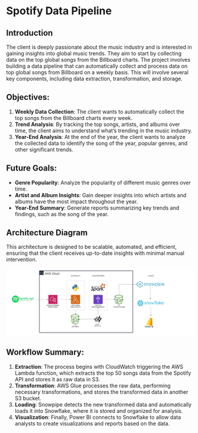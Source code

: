 # Spotify Data Pipeline

## Introduction
The client is deeply passionate about the music industry and is interested in gaining insights into global music trends. They aim to start by collecting data on the top global songs from the Billboard charts.
The project involves building a data pipeline that can automatically collect and process data on top global songs from Billboard on a weekly basis. This will involve several key components, including data extraction, transformation, and storage.

## Objectives:

1. **Weekly Data Collection**: The client wants to automatically collect the top songs from the Billboard charts every week.
2. **Trend Analysis**: By tracking the top songs, artists, and albums over time, the client aims to understand what’s trending in the music industry.
3. **Year-End Analysis**: At the end of the year, the client wants to analyze the collected data to identify the song of the year, popular genres, and other significant trends.

## Future Goals:

- **Genre Popularity**: Analyze the popularity of different music genres over time.
- **Artist and Album Insights**: Gain deeper insights into which artists and albums have the most impact throughout the year.
- **Year-End Summary**: Generate reports summarizing key trends and findings, such as the song of the year.

## Architecture Diagram

This architecture is designed to be scalable, automated, and efficient, ensuring that the client receives up-to-date insights with minimal manual intervention.

![spotify_data_pipeline.jpeg](spotify_data_pipeline_architecture_diagram.jpeg)

## **Workflow Summary:**

1. **Extraction**: The process begins with CloudWatch triggering the AWS Lambda function, which extracts the top 50 songs data from the Spotify API and stores it as raw data in S3.
2. **Transformation**: AWS Glue processes the raw data, performing necessary transformations, and stores the transformed data in another S3 bucket.
3. **Loading**: Snowpipe detects the new transformed data and automatically loads it into Snowflake, where it is stored and organized for analysis.
4. **Visualization**: Finally, Power BI connects to Snowflake to allow data analysts to create visualizations and reports based on the data.

